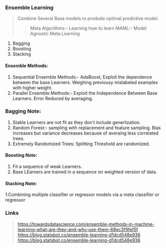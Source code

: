 ### Ensemble Learning
> Combine Several Base models to produde optimal predictive model.
>> Meta Algorithms:- Learning how to learn
>> MAML:- Model Agnostic Meta Learning

1. Bagging
2. Boosting
3. Stacking

#### Ensemble Methods: 
1. Sequential Ensemble Methods:- AdaBoost, Exploit the dependence between the base Learners. Weighing previousy mislabeled examples with higher weight.
2. Parallel Ensemble Methods:- Exploit the Independence Between Base Learners. Error Reduced by averaging.

### Bagging Note: 
1. Stable Learners are not fit as they don't include generlization.
2. Random Forest:- sampling with replacement and feature sampling. Bias increases but variance decreases because of averaing less correlated trees.
3. Extremely Randomized Trees: Splitting Threshold are randomized.

#### Boosting Note:
1. Fit a sequence of weak Learners.
2. Base LEarners are trained in a sequence on weighted version of data.

#### Stacking Note:
1.Combining multiple classifier or regressor models via a meta classifier or regressor

### Links
> https://towardsdatascience.com/ensemble-methods-in-machine-learning-what-are-they-and-why-use-them-68ec3f9fef5f
> https://blog.statsbot.co/ensemble-learning-d1dcd548e936
> https://blog.statsbot.co/ensemble-learning-d1dcd548e936
